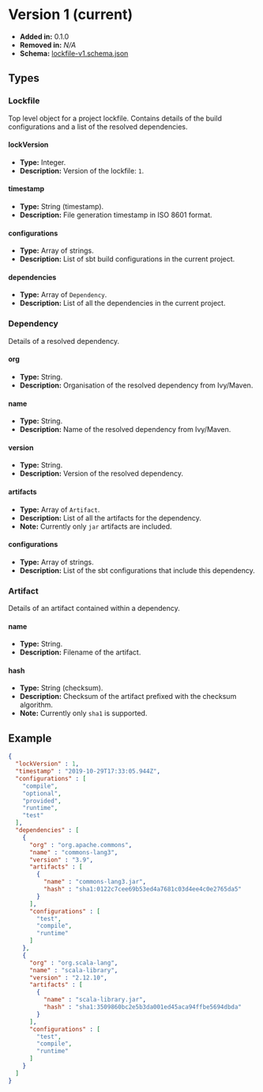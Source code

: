 # Version 1 (current)

* **Added in:** 0.1.0
* **Removed in:** _N/A_
* **Schema:** [lockfile-v1.schema.json](../lockfile-v1.schema.json)

## Types

### Lockfile

Top level object for a project lockfile. Contains details of the build configurations and a list of the resolved
dependencies.

#### lockVersion

* **Type:** Integer.
* **Description:** Version of the lockfile: `1`.

#### timestamp

* **Type:** String (timestamp).
* **Description:** File generation timestamp in ISO 8601 format.

#### configurations

* **Type:** Array of strings.
* **Description:** List of sbt build configurations in the current project.

#### dependencies

* **Type:** Array of `Dependency`.
* **Description:** List of all the dependencies in the current project. 

### Dependency

Details of a resolved dependency.

#### org

* **Type:** String.
* **Description:** Organisation of the resolved dependency from Ivy/Maven.

#### name

* **Type:** String.
* **Description:** Name of the resolved dependency from Ivy/Maven. 

#### version

* **Type:** String.
* **Description:** Version of the resolved dependency.

#### artifacts

* **Type:** Array of `Artifact`.
* **Description:** List of all the artifacts for the dependency.
* **Note:** Currently only `jar` artifacts are included.

#### configurations

* **Type:** Array of strings.
* **Description:** List of the sbt configurations that include this dependency.

### Artifact

Details of an artifact contained within a dependency.

#### name

* **Type:** String.
* **Description:** Filename of the artifact.

#### hash

* **Type:** String (checksum).
* **Description:** Checksum of the artifact prefixed with the checksum algorithm.
* **Note:** Currently only `sha1` is supported.

## Example

```json
{
  "lockVersion" : 1,
  "timestamp" : "2019-10-29T17:33:05.944Z",
  "configurations" : [
    "compile",
    "optional",
    "provided",
    "runtime",
    "test"
  ],
  "dependencies" : [
    {
      "org" : "org.apache.commons",
      "name" : "commons-lang3",
      "version" : "3.9",
      "artifacts" : [
        {
          "name" : "commons-lang3.jar",
          "hash" : "sha1:0122c7cee69b53ed4a7681c03d4ee4c0e2765da5"
        }
      ],
      "configurations" : [
        "test",
        "compile",
        "runtime"
      ]
    },
    {
      "org" : "org.scala-lang",
      "name" : "scala-library",
      "version" : "2.12.10",
      "artifacts" : [
        {
          "name" : "scala-library.jar",
          "hash" : "sha1:3509860bc2e5b3da001ed45aca94ffbe5694dbda"
        }
      ],
      "configurations" : [
        "test",
        "compile",
        "runtime"
      ]
    }
  ]
}
```